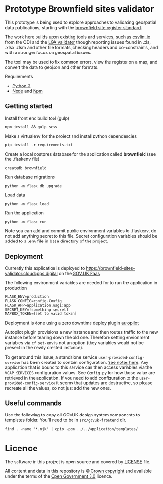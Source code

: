 # Prototype Brownfield sites validator

This prototype is being used to explore approaches to validating geospatial data publications, starting with the [brownfield site register standard](https://www.gov.uk/government/publications/brownfield-land-registers-data-standard).

The work here builds upon existing tools and services, such as [csvlint.io](http://csvlint.io/) from the ODI and 
the [LGA validator](https://validator.opendata.esd.org.uk/) though reporting issues found in .xls, .xlsx .xlsm and other file formats,
checking headers and co-constraints,
and with a stronger focus on geospatial issues.

The tool may be used to fix common errors, view the register on a map, and convert the data to [geojson](https://en.wikipedia.org/wiki/GeoJSON) and other formats.

Requirements

- [Python 3](https://www.python.org/)
- [Node](https://nodejs.org/en/) and [Npm](https://www.npmjs.com/)

Getting started
---------------

Install front end build tool (gulp)

    npm install && gulp scss

Make a virtualenv for the project and install python dependencies

    pip install -r requirements.txt

Create a local postgres database for the application called **brownfield** (see the .flaskenv file)

    createdb brownfield

Run database migrations

    python -m flask db upgrade

Load data

    python -m flask load

Run the application

    python -m flask run

Note you can add and commit public environment variables to .flaskenv, do not add anything secret to this
file. Secret configuration variables should be added to a .env file in base directory of the project.

Deployment
----------

Currently this application is deployed to https://brownfield-sites-validator.cloudapps.digital on the [GOV.UK Paas](https://www.cloud.service.gov.uk/)

The following environment variables are needed for to run the application in production

    FLASK_ENV=production
    FLASK_CONFIG=config.Config
    FLASK_APP=application.wsgi:app
    SECRET_KEY=[something secret]
    MAPBOX_TOKEN=[set to valid token]

Deployment is done using a zero downtime deploy plugin [autopilot](https://github.com/contraband/autopilot)

Autopilot plugin provisions a new instance and then routes traffic to the new instance before tearing down the old one. Therefore
setting envionment variables via ```cf set-env``` is not an option (they variables would not be present in
the newly created instance).

To get around this issue, a standalone service ```user-provided-config-service``` has been created
to contain configuration. [See notes here](https://docs.cloudfoundry.org/devguide/services/user-provided.html). Any application that is bound to this service can
then access variables via the ```VCAP_SERVICES``` configuration values. See ```Config.py``` for
how those value are retrieved in the application. If you need to add configuration to the ```user-provided-config-service``` it
seems that updates are destructive, so please recreate all the values, do not just add the
new ones.

Useful commands
---------------

Use the following to copy all GOVUK design system components to templates folder. You'll need to be in `src/govuk-frontend` dir.

    find . -name '*.njk' | cpio -pdm ../../application/templates/

# Licence

The software in this project is open source and covered by [LICENSE](LICENSE) file.

All content and data in this repository is
[© Crown copyright](http://www.nationalarchives.gov.uk/information-management/re-using-public-sector-information/copyright-and-re-use/crown-copyright/)
and available under the terms of the [Open Government 3.0](https://www.nationalarchives.gov.uk/doc/open-government-licence/version/3/) licence.
